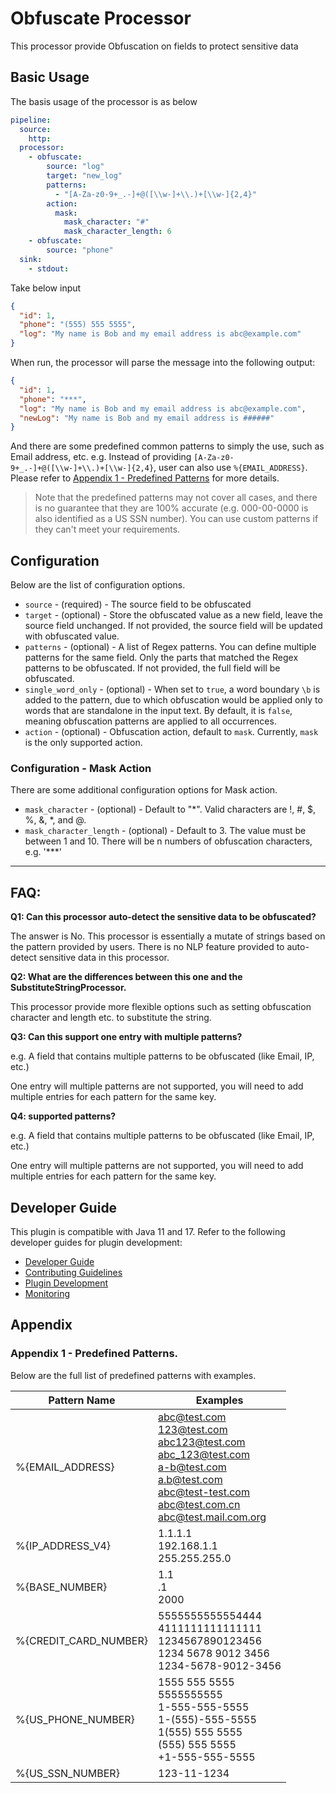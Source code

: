 # Obfuscate Processor

This processor provide Obfuscation on fields to protect sensitive data

## Basic Usage

The basis usage of the processor is as below

```yaml
pipeline:
  source:
    http:
  processor:
    - obfuscate:
        source: "log"
        target: "new_log"
        patterns:
          - "[A-Za-z0-9+_.-]+@([\\w-]+\\.)+[\\w-]{2,4}"
        action:
          mask:
            mask_character: "#"
            mask_character_length: 6
    - obfuscate:
        source: "phone"
  sink:
    - stdout:
```

Take below input

```json
{
  "id": 1,
  "phone": "(555) 555 5555",
  "log": "My name is Bob and my email address is abc@example.com"
}
```

When run, the processor will parse the message into the following output:

```json
{
  "id": 1,
  "phone": "***",
  "log": "My name is Bob and my email address is abc@example.com",
  "newLog": "My name is Bob and my email address is ######"
}
```

And there are some predefined common patterns to simply the use, such as Email address, etc. e.g. Instead of
providing `[A-Za-z0-9+_.-]+@([\\w-]+\\.)+[\\w-]{2,4}`, user can also use `%{EMAIL_ADDRESS}`. Please refer
to [Appendix 1 - Predefined Patterns](#appendix-1---predefined-patterns) for more details.

> Note that the predefined patterns may not cover all cases, and there is no guarantee that they are 100% accurate (e.g.
> 000-00-0000 is also identified as a US SSN number). You can use custom patterns if they can't meet your requirements.

## Configuration

Below are the list of configuration options.

* `source` - (required) - The source field to be obfuscated
* `target` - (optional) - Store the obfuscated value as a new field, leave the source field unchanged. If not provided,
  the source field will be updated with obfuscated value.
* `patterns` - (optional) - A list of Regex patterns. You can define multiple patterns for the same field. Only the
  parts that matched the Regex patterns to be obfuscated. If not provided, the full field will be obfuscated.
* `single_word_only` - (optional) - When set to `true`, a word boundary `\b` is added to the pattern, due to which obfuscation would be applied only to words that are standalone in the input text. By default, it is `false`, meaning obfuscation patterns are applied to all occurrences.
* `action` - (optional) - Obfuscation action, default to `mask`. Currently, `mask` is the only supported action.


### Configuration - Mask Action

There are some additional configuration options for Mask action.

* `mask_character` - (optional) - Default to "*". Valid characters are !, #, $, %, &, *, and @.
* `mask_character_length` - (optional) - Default to 3. The value must be between 1 and 10. There will be n numbers of
  obfuscation characters, e.g. '***'

---

## FAQ:

**Q1: Can this processor auto-detect the sensitive data to be obfuscated?**

The answer is No. This processor is essentially a mutate of strings based on the pattern provided by users. There is no
NLP feature provided to auto-detect sensitive data in this processor.

**Q2: What are the differences between this one and the SubstituteStringProcessor.**

This processor provide more flexible options such as setting obfuscation character and length etc. to substitute the
string.

**Q3: Can this support one entry with multiple patterns?**

e.g. A field that contains multiple patterns to be obfuscated (like Email, IP, etc.)

One entry will multiple patterns are not supported, you will need to add multiple entries for each pattern
for the same key.

**Q4:  supported patterns?**

e.g. A field that contains multiple patterns to be obfuscated (like Email, IP, etc.)

One entry will multiple patterns are not supported, you will need to add multiple entries for each pattern
for the same key.

## Developer Guide

This plugin is compatible with Java 11 and 17. Refer to the following developer guides for plugin development:

- [Developer Guide](https://github.com/opensearch-project/data-prepper/blob/main/docs/developer_guide.md)
- [Contributing Guidelines](https://github.com/opensearch-project/data-prepper/blob/main/CONTRIBUTING.md)
- [Plugin Development](https://github.com/opensearch-project/data-prepper/blob/main/docs/plugin_development.md)
- [Monitoring](https://github.com/opensearch-project/data-prepper/blob/main/docs/monitoring.md)

## Appendix

### Appendix 1 - Predefined Patterns.

Below are the full list of predefined patterns with examples.

| Pattern Name          | Examples                                                                                                                                                                      |
|-----------------------|-------------------------------------------------------------------------------------------------------------------------------------------------------------------------------|
| %{EMAIL_ADDRESS}      | abc@test.com<br/> 123@test.com<br/>abc123@test.com<br/>abc_123@test.com<br/>a-b@test.com<br/>a.b@test.com<br/>abc@test-test.com<br/>abc@test.com.cn<br/>abc@test.mail.com.org |
| %{IP_ADDRESS_V4}      | 1.1.1.1<br/>192.168.1.1<br/>255.255.255.0                                                                                                                                     |
| %{BASE_NUMBER}        | 1.1<br/>.1<br/>2000                                                                                                                                                           |
| %{CREDIT_CARD_NUMBER} | 5555555555554444<br/>4111111111111111<br/>1234567890123456<br/>1234 5678 9012 3456<br/> 1234-5678-9012-3456                                                                   |
| %{US_PHONE_NUMBER}    | 1555 555 5555<br/>5555555555<br/>1-555-555-5555<br/>1-(555)-555-5555<br/>1(555) 555 5555<br/>(555) 555 5555<br/>+1-555-555-5555<br/>                                          |
| %{US_SSN_NUMBER}      | 123-11-1234                                                                                                                                                                   |
